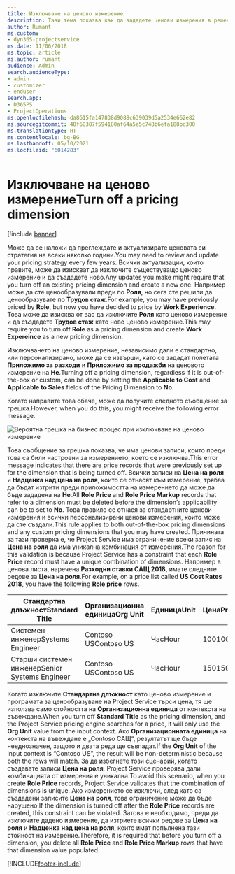 ```yaml
---
title: Изключване на ценово измерение
description: Тази тема показва как да зададете ценови измерения в решението Project Service.
author: Rumant
ms.custom:
- dyn365-projectservice
ms.date: 11/06/2018
ms.topic: article
ms.author: rumant
audience: Admin
search.audienceType:
- admin
- customizer
- enduser
search.app:
- D365PS
- ProjectOperations
ms.openlocfilehash: da8615fa147838d9088c639039d5a2534e662e82
ms.sourcegitcommit: 40f68387f594180af64a5e5c748b6efa188bd300
ms.translationtype: HT
ms.contentlocale: bg-BG
ms.lasthandoff: 05/10/2021
ms.locfileid: "6014283"
---
```

# <a name="turn-off-a-pricing-dimension"></a><span data-ttu-id="31003-103">Изключване на ценово измерение</span><span class="sxs-lookup"><span data-stu-id="31003-103">Turn off a pricing dimension</span></span>

[!include [banner](../includes/psa-now-project-operations.md)]

<span data-ttu-id="31003-104">Може да се наложи да преглеждате и актуализирате ценовата си стратегия на всеки няколко години.</span><span class="sxs-lookup"><span data-stu-id="31003-104">You may need to review and update your pricing strategy every few years.</span></span> <span data-ttu-id="31003-105">Всички актуализации, които правите, може да изискват да изключите съществуващо ценово измерение и да създадете ново.</span><span class="sxs-lookup"><span data-stu-id="31003-105">Any updates you make might require that you turn off an existing pricing dimension and create a new one.</span></span> <span data-ttu-id="31003-106">Например може да сте ценообразували преди по **Роля**, но сега сте решили да ценообразувате по **Трудов стаж**.</span><span class="sxs-lookup"><span data-stu-id="31003-106">For example, you may have previously priced by **Role**, but now you have decided to price by **Work Experience**.</span></span> <span data-ttu-id="31003-107">Това може да изисква от вас да изключите **Роля** като ценово измерение и да създадете **Трудов стаж** като ново ценово измерение.</span><span class="sxs-lookup"><span data-stu-id="31003-107">This may require you to turn off **Role** as a pricing dimension and create **Work Expereince** as a new pricing dimension.</span></span> 

<span data-ttu-id="31003-108">Изключването на ценово измерение, независимо дали е стандартно, или персонализирано, може да се извърши, като се зададат полетата **Приложимо за разходи** и **Приложимо за продажби** на ценовото измерение на **Не**.</span><span class="sxs-lookup"><span data-stu-id="31003-108">Turning off a pricing dimension, regardless if it is out-of-the-box or custom, can be done by setting the **Applicable to Cost** and **Applicable to Sales** fields of the Pricing Dimension to **No**.</span></span>

<span data-ttu-id="31003-109">Когато направите това обаче, може да получите следното съобщение за грешка.</span><span class="sxs-lookup"><span data-stu-id="31003-109">However, when you do this, you might receive the following error message.</span></span>

![Вероятна грешка на бизнес процес при изключване на ценово измерение](media/Business-Process-Error.png)


<span data-ttu-id="31003-111">Това съобщение за грешка показва, че има ценови записи, които преди това са били настроени за измерението, което се изключва.</span><span class="sxs-lookup"><span data-stu-id="31003-111">This error message indicates that there are price records that were previously set up for the dimension that is being turned off.</span></span> <span data-ttu-id="31003-112">Всички записи на **Цена на роля** и **Надценка над цена на роля**, които се отнасят към измерение, трябва да бъдат изтрити преди приложимостта на измерението да може да бъде зададена на **Не**.</span><span class="sxs-lookup"><span data-stu-id="31003-112">All **Role Price** and **Role Price Markup** records that refer to a dimension must be deleted before the dimension’s applicability can be to set to **No**.</span></span> <span data-ttu-id="31003-113">Това правило се отнася за стандартните ценови измерения и всички персонализирани ценови измерения, които може да сте създали.</span><span class="sxs-lookup"><span data-stu-id="31003-113">This rule applies to both out-of-the-box pricing dimensions and any custom pricing dimensions that you may have created.</span></span> <span data-ttu-id="31003-114">Причината за тази проверка е, че Project Service има ограничение всеки запис на **Цена на роля** да има уникална комбинация от измерения.</span><span class="sxs-lookup"><span data-stu-id="31003-114">The reason for this validation is because Project Service has a constraint that each **Role Price** record must have a unique combination of dimensions.</span></span> <span data-ttu-id="31003-115">Например в ценова листа, наречена **Разходни ставки САЩ 2018**, имате следните редове за **Цена на роля**.</span><span class="sxs-lookup"><span data-stu-id="31003-115">For example, on a price list called **US Cost Rates 2018**, you have the following **Role price** rows.</span></span> 

| <span data-ttu-id="31003-116">Стандартна длъжност</span><span class="sxs-lookup"><span data-stu-id="31003-116">Standard Title</span></span>         | <span data-ttu-id="31003-117">Организационна единица</span><span class="sxs-lookup"><span data-stu-id="31003-117">Org Unit</span></span>    |<span data-ttu-id="31003-118">Единица</span><span class="sxs-lookup"><span data-stu-id="31003-118">Unit</span></span>   |<span data-ttu-id="31003-119">Цена</span><span class="sxs-lookup"><span data-stu-id="31003-119">Price</span></span>  |<span data-ttu-id="31003-120">Валута</span><span class="sxs-lookup"><span data-stu-id="31003-120">Currency</span></span>  |
| -----------------------|-------------|-------|-------|----------|
| <span data-ttu-id="31003-121">Системен инженер</span><span class="sxs-lookup"><span data-stu-id="31003-121">Systems Engineer</span></span>|<span data-ttu-id="31003-122">Contoso US</span><span class="sxs-lookup"><span data-stu-id="31003-122">Contoso US</span></span>|<span data-ttu-id="31003-123">Час</span><span class="sxs-lookup"><span data-stu-id="31003-123">Hour</span></span>| <span data-ttu-id="31003-124">100</span><span class="sxs-lookup"><span data-stu-id="31003-124">100</span></span>|<span data-ttu-id="31003-125">USD</span><span class="sxs-lookup"><span data-stu-id="31003-125">USD</span></span>|
| <span data-ttu-id="31003-126">Старши системен инженер</span><span class="sxs-lookup"><span data-stu-id="31003-126">Senior Systems Engineer</span></span>|<span data-ttu-id="31003-127">Contoso US</span><span class="sxs-lookup"><span data-stu-id="31003-127">Contoso US</span></span>|<span data-ttu-id="31003-128">Час</span><span class="sxs-lookup"><span data-stu-id="31003-128">Hour</span></span>| <span data-ttu-id="31003-129">150</span><span class="sxs-lookup"><span data-stu-id="31003-129">150</span></span>| <span data-ttu-id="31003-130">USD</span><span class="sxs-lookup"><span data-stu-id="31003-130">USD</span></span>|


<span data-ttu-id="31003-131">Когато изключите **Стандартна длъжност** като ценово измерение и програмата за ценообразуване на Project Service търси цена, тя ще използва само стойността на **Организационна единица** от контекста на въвеждане.</span><span class="sxs-lookup"><span data-stu-id="31003-131">When you turn off **Standard Title** as the pricing dimension, and the Project Service pricing engine searches for a price, it will only use the **Org Unit** value from the input context.</span></span> <span data-ttu-id="31003-132">Ако **Организационната единица** на контекста на въвеждане е „Contoso САЩ“, резултатът ще бъде нееднозначен, защото и двата реда ще съвпадат.</span><span class="sxs-lookup"><span data-stu-id="31003-132">If the **Org Unit** of the input context is “Contoso US”, the result will be non-deterministic because both the rows will match.</span></span> <span data-ttu-id="31003-133">За да избегнете този сценарий, когато създавате записи **Цена на роля**, Project Service проверява дали комбинацията от измерения е уникална.</span><span class="sxs-lookup"><span data-stu-id="31003-133">To avoid this scenario, when you create **Role Price** records, Project Service validates that the combination of dimensions is unique.</span></span> <span data-ttu-id="31003-134">Ако измерението се изключи, след като са създадени записите **Цена на роля**, това ограничение може да бъде нарушено.</span><span class="sxs-lookup"><span data-stu-id="31003-134">If the dimension is turned off after the **Role Price** records are created, this constraint can be violated.</span></span> <span data-ttu-id="31003-135">Затова е необходимо, преди да изключите дадено измерение, да изтриете всички редове за **Цена на роля** и **Надценка над цена на роля**, които имат попълнена тази стойност на измерение.</span><span class="sxs-lookup"><span data-stu-id="31003-135">Therefore, it is required that before you turn off a dimension, you delete all **Role Price** and **Role Price Markup** rows that have that dimension value populated.</span></span>



[!INCLUDE[footer-include](../includes/footer-banner.md)]
